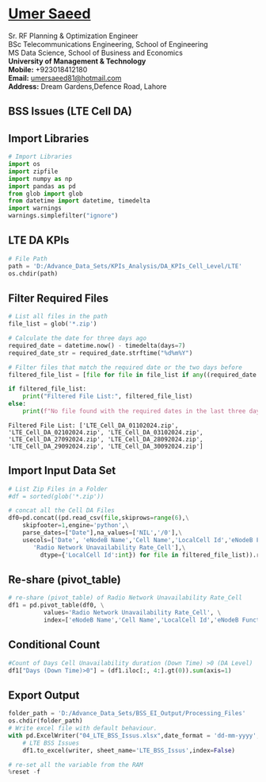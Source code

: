#  [Umer Saeed](https://www.linkedin.com/in/engumersaeed/)
Sr. RF Planning & Optimization Engineer<br>
BSc Telecommunications Engineering, School of Engineering<br>
MS Data Science, School of Business and Economics<br>
**University of Management & Technology**<br>
**Mobile:**     +923018412180<br>
**Email:**  umersaeed81@hotmail.com<br>
**Address:** Dream Gardens,Defence Road, Lahore<br>

## BSS Issues (LTE Cell DA)

## Import Libraries


```python
# Import Libraries
import os
import zipfile
import numpy as np
import pandas as pd
from glob import glob
from datetime import datetime, timedelta
import warnings
warnings.simplefilter("ignore")
```

## LTE DA KPIs


```python
# File Path
path = 'D:/Advance_Data_Sets/KPIs_Analysis/DA_KPIs_Cell_Level/LTE'
os.chdir(path)
```

## Filter Required Files


```python
# List all files in the path
file_list = glob('*.zip')

# Calculate the date for three days ago
required_date = datetime.now() - timedelta(days=7)
required_date_str = required_date.strftime("%d%m%Y")

# Filter files that match the required date or the two days before
filtered_file_list = [file for file in file_list if any((required_date + timedelta(days=i)).strftime("%d%m%Y") in file for i in range(7))]

if filtered_file_list:
    print("Filtered File List:", filtered_file_list)
else:
    print(f"No file found with the required dates in the last three days.")
```

    Filtered File List: ['LTE_Cell_DA_01102024.zip', 'LTE_Cell_DA_02102024.zip', 'LTE_Cell_DA_03102024.zip', 'LTE_Cell_DA_27092024.zip', 'LTE_Cell_DA_28092024.zip', 'LTE_Cell_DA_29092024.zip', 'LTE_Cell_DA_30092024.zip']
    

## Import Input Data Set


```python
# List Zip Files in a Folder
#df = sorted(glob('*.zip'))

# concat all the Cell DA Files
df0=pd.concat((pd.read_csv(file,skiprows=range(6),\
    skipfooter=1,engine='python',\
    parse_dates=["Date"],na_values=['NIL','/0'],\
    usecols=['Date', 'eNodeB Name','Cell Name','LocalCell Id','eNodeB Function Name',
       'Radio Network Unavailability Rate_Cell'],\
         dtype={'LocalCell Id':int}) for file in filtered_file_list)).reset_index(drop=True)
```

## Re-share (pivot_table)


```python
# re-share (pivot_table) of Radio Network Unavailability Rate_Cell
df1 = pd.pivot_table(df0, \
          values='Radio Network Unavailability Rate_Cell', \
          index=['eNodeB Name','Cell Name','LocalCell Id','eNodeB Function Name'],columns='Date').reset_index()
```

## Conditional Count


```python
#Count of Days Cell Unavailability duration (Down Time) >0 (DA Level)
df1["Days (Down Time)>0"] = (df1.iloc[:, 4:].gt(0)).sum(axis=1)
```

## Export Output


```python
folder_path = 'D:/Advance_Data_Sets/BSS_EI_Output/Processing_Files'
os.chdir(folder_path)
# Write excel file with default behaviour.
with pd.ExcelWriter("04_LTE_BSS_Issus.xlsx",date_format = 'dd-mm-yyyy',datetime_format='dd-mm-yyyy') as writer:
    # LTE BSS Issues
    df1.to_excel(writer, sheet_name='LTE_BSS_Issus',index=False)
```


```python
# re-set all the variable from the RAM
%reset -f
```


```python

```
